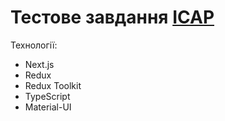 # Тестове завдання [ICAP]([https://link-url-here.org](https://icapgroupgmbh.com/ua)https://icapgroupgmbh.com/ua)

Технології: 

- Next.js
- Redux
- Redux Toolkit
- TypeScript
- Material-UI
